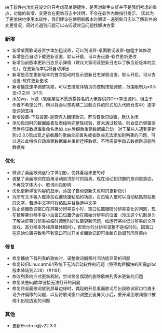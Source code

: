 由于软件内功能在设计时只考虑简单便捷性，是否对新手友好并不是我们考虑的重点，功能的新增、变更会在更新日志中注明，不会在软件内做指引提示，
因此为了更愉快地使用本软件，我们建议在使用新版本时阅读一遍更新日志以了解软件的变更情况，同时若遇到问题可以去阅读常见问题找解决方案

### 新增

- 新增桌面歌词设置字体加粗设置，可以到设置-桌面歌词设置-加粗字体修改
- 新增是否自动下载更新设置，默认开启，可以去设置-软件更新更改
- 新增当前版本更新日志显示弹窗（建议大家阅读更新日志以了解当前版本的变化），在更新版本后将自动弹出
- 新增是否在更新版本的首次启动时显示更新日志弹窗设置，默认开启，可以去设置-软件更新更改
- 新增播放速率调整功能，可以去播放详情页的控制按钮调整，范围限制为x0.5至x2之间（#13）
- 添加wy、tx源（感谢某位不愿透露姓名的大佬提供的C++算法源码，但由于作者不希望公开，所以将会以预构建二进制文件的形式加入代码仓库中）逐字歌词的支持
- 新增设置-下载设置-是否嵌入翻译歌词、罗马音歌词设置，默认关闭
- 添加启动时的数据库表及表结构完整性校验，若未通过校验，则会显示弹窗提示后将该数据库重命名添加`.bak`后缀后重建数据库启动。对于某些人遇到更新到v2.0.0后出现之前收藏的歌曲全部丢失或者歌曲无法添加到列表的问题，可以通过此特性自动重建数据库并重新迁移数据，不再需要手动去数据目录删除数据库

### 优化

- 微调了桌面歌词逐行字体阴影，使其看起来更匀称
- 调整了桌面歌词在启用滚动到顶部时的距离，现在滚动到顶部的歌词更靠边，不再受字体大小、歌词间距影响
- 优化更新弹窗内容的显示，添加了自动更新失败时的更新指引
- 为所有文本输入框添加右键快速粘贴的功能，右击输入框可以自动粘贴剪贴板的文字，若选中文字时将粘贴并替换选中文字
- 防止桌面歌词窗口在屏幕分辨率变小时，窗口位置跟随分辨率变化的问题，现在若屏幕分辨率变小后窗口位置仍会在原始分辨率的位置（添加这个机制是为了解决屏幕分辨率被临时调整时的位置更新问题，如运行某些低分辨率的全屏游戏、高分辨率外接屏幕休眠时），但若你的分辨率调整不是临时的，因窗口在原始位置导致看不到窗口可以开关桌面歌词即可重新自动调节回屏幕内

### 修复

- 修复播放下载列表的歌曲时，调整歌词偏移时间功能异常的问题
- 修复较旧Linux arm64系统下无法启动软件的问题（将预构建模块的所需glibc版本降级到2.28）（#1161）
- 修改列表响应式更新机制，尝试修复偶现的删除歌曲列表未更新的问题
- 修复某些kg歌单链接无法打开的问题
- 修复将桌面歌词放到屏幕边缘时，偶现的开启桌面歌词后出现歌词窗口位置出现少许偏移的问题，以及将歌词窗口调整到全屏大小后，重开桌面歌词窗口被缩小出现边距的问题

### 其他

- 更新Electron到v22.3.0
